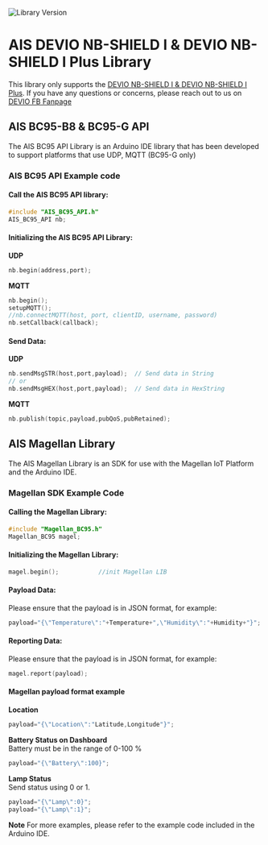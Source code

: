 ![Library Version](https://img.shields.io/badge/Version-2.1.1-green)

# AIS DEVIO NB-SHIELD I & DEVIO NB-SHIELD I Plus Library 
This library only supports the [DEVIO NB-SHIELD I & DEVIO NB-SHIELD I Plus](https://aisplayground.ais.co.th/marketplace/products/64DkezcxuRk).
If you have any questions or concerns, please reach out to us on [DEVIO FB Fanpage](https://www.facebook.com/AISDEVIO)

## AIS BC95-B8 & BC95-G API
The AIS BC95 API Library is an Arduino IDE library that has been developed to support platforms that use UDP, MQTT (BC95-G only)

### AIS BC95 API Example code

#### Call the AIS BC95 API library:
```cpp
#include "AIS_BC95_API.h"
AIS_BC95_API nb;
```
#### Initializing the AIS BC95 API Library:
**UDP**
```cpp
nb.begin(address,port);    
```
**MQTT**
```cpp
nb.begin();    
setupMQTT(); 
//nb.connectMQTT(host, port, clientID, username, password)
nb.setCallback(callback);     
```
#### Send Data:
 **UDP**
```cpp
nb.sendMsgSTR(host,port,payload);  // Send data in String 
// or
nb.sendMsgHEX(host,port,payload);  // Send data in HexString   
```
**MQTT**
```cpp
nb.publish(topic,payload,pubQoS,pubRetained);  
``` 
 
## AIS Magellan Library

The AIS Magellan Library is an SDK for use with the Magellan IoT Platform and the Arduino IDE.

### Magellan SDK Example Code
#### Calling the Magellan Library:
```cpp
#include "Magellan_BC95.h"
Magellan_BC95 magel;
```
#### Initializing the Magellan Library:
```cpp
magel.begin();           //init Magellan LIB
```
#### Payload Data: 
Please ensure that the payload is in JSON format, for example:
```cpp
payload="{\"Temperature\":"+Temperature+",\"Humidity\":"+Humidity+"}";
```
#### Reporting Data:
Please ensure that the payload is in JSON format, for example:
```cpp
magel.report(payload);
```
#### Magellan payload format example 
**Location**
```cpp
payload="{\"Location\":"Latitude,Longitude"}";
```
**Battery Status on Dashboard**\
Battery must be in the range of 0-100 %
```cpp
payload="{\"Battery\":100}";   
```
**Lamp Status**\
Send status using 0 or 1.
```cpp
payload="{\"Lamp\":0}"; 
payload="{\"Lamp\":1}";
```
**Note** For more examples, please refer to the example code included in the Arduino IDE.
